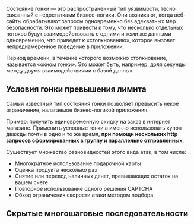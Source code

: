 Состояние гонки — это распространенный тип уязвимости, тесно связанный с недостатками бизнес-логики. Они возникают, когда веб-сайты обрабатывают запросы одновременно без адекватных мер безопасности. Это может привести к тому, что несколько отдельных потоков будут взаимодействовать с одними и теми же данными одновременно, что приведет к «столкновению», которое вызовет непреднамеренное поведение в приложении.

Период времени, в течение которого возможно столкновение, называется «окном гонки». Это может быть, например, доля секунды между двумя взаимодействиями с базой данных.

## Условия гонки превышения лимита

Самый известный тип состояния гонки позволяет превысить некое ограничение, налагаемое бизнес-логикой приложения.

Пример: получить единовременную скидку на заказ в интернет магазине. Применить условные гонки а именно использовать купон дважды почти в одно и то же время, **при помощи нескольких http запросов сформированных в группу и параллельно отправленных**.

Существует множество разновидностей этого вида атак, в том числе:
- Многократное использование подарочной карты
- Оценка продукта несколько раз
- Снятие или перевод наличных денег, превышающих остаток на вашем счете
- Повторное использование одного решения CAPTCHA
- Обход ограничения скорости атаки методом подбора


## Скрытые многошаговые последовательности

